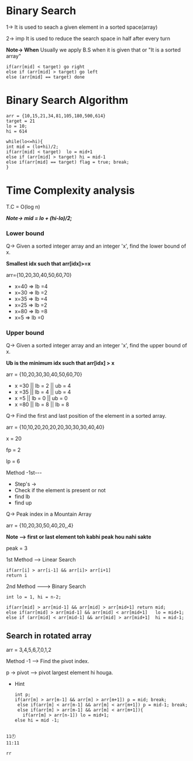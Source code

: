 # Binary Search
1-> It is used to seach a given element in a sorted space(array)

2-> imp
It is used to reduce the search space in half after every turn 


**Note-> When**
Usually we apply B.S when it is given that or "It is a sorted array"


```
if(arr[mid] < target) go right
else if (arr[mid] > target) go left
else (arr[mid] == target) done
```

# Binary Search Algorithm
```
arr = {10,15,21,34,81,105,180,500,614}
target = 21
lo = 10;
hi = 614

while(lo<=hi){
int mid = (lo+hi)/2;
if(arr[mid] < target)  lo = mid+1
else if (arr[mid] > target) hi = mid-1
else if(arr[mid] == target) flag = true; break;
}
```



# Time Complexity analysis
T.C = O(log n)

***Note-> mid = lo + (hi-lo)/2;***


### Lower bound
Q-> Given a sorted integer array and an integer 'x', find the lower bound of x.

**Smallest idx such that arr[idx]>=x**

arr={10,20,30,40,50,60,70}

* x=40 => lb =4
* x=30 => lb =2
* x=35 => lb =4
* x=25 => lb =2
* x=80 => lb =8
* x=5  => lb =0


### Upper bound
Q-> Given a sorted integer array and an integer 'x', find the upper bound of x.

**Ub is the minimum idx such that arr[idx] > x**

arr = {10,20,30,30,40,50,60,70}

* x =30 || lb = 2 || ub = 4
* x =35 || lb = 4 || ub = 4
* x =5  || lb = 0 || ub = 0
* x =80 || lb = 8 || lb = 8


Q-> Find the first and last position of the element in a sorted array.

arr = {10,10,20,20,20,20,30,30,30,40,40}

x = 20

fp = 2

lp = 6 

Method -1st---
* Step's ->
* Check if the element is present or not
* find lb
* find up



Q-> Peak index in a Mountain Array

arr = {10,20,30,50,40,20,,4}

**Note --> first or last element toh kabhi peak hou nahi sakte**

peak = 3

1st Method --> Linear Search
```
if(arr[i] > arr[i-1] && arr[i]> arr[i+1]
return i
```

2nd Method ---> Binary Search
```
int lo = 1, hi = n-2;

if(arr[mid] > arr[mid-1] && arr[mid] > arr[mid+1] return mid;
else if(arr[mid] > arr[mid-1] && arr[mid] < arr[mid+1]   lo = mid+1;
else if (arr[mid] < arr[mid-1] && arr[mid] > arr[mid+1]  hi = mid-1;
```


## Search in rotated array
arr = 3,4,5,6,7,0,1,2

Method -1 --> Find the pivot index.

p -> pivot --> pivot largest element hi houga.

* Hint
  ```
  int p;
  if(arr[m] > arr[m-1] && arr[m] > arr[m+1]) p = mid; break;
   else if(arr[m] < arr[m-1] && arr[m] < arr[m+1]) p = mid-1; break;
   else if(arr[m] > arr[m-1] && arr[m] < arr[m+1]){
     if(arr[m] > arr[n-1]) lo = mid+1;
  else hi = mid -1;
```

11🕚
11:11

rr
